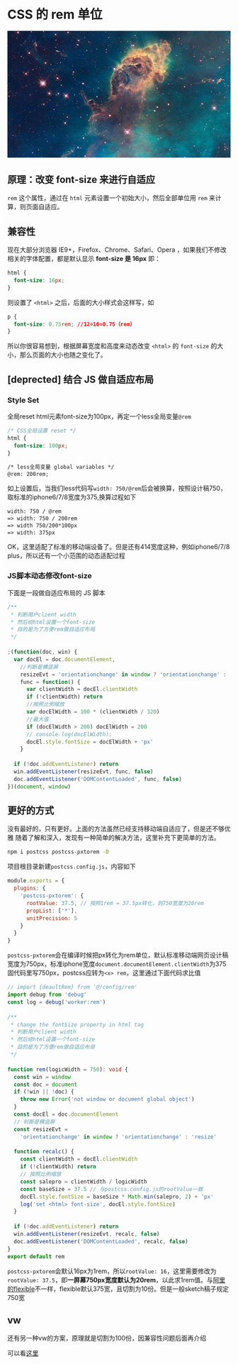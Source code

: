# CSS 的 rem 单位

![](https://raw.githubusercontent.com/ManfredHu/manfredHu.github.io/master/images/niu.jpg)

## 原理：改变 font-size 来进行自适应

`rem` 这个属性，通过在 `html` 元素设置一个初始大小，然后全部单位用 `rem` 来计算，则页面自适应。

## 兼容性

现在大部分浏览器 IE9+，Firefox、Chrome、Safari、Opera ，如果我们不修改相关的字体配置，都是默认显示 **font-size 是 16px** 即：

```css
html {
  font-size: 16px;
}
```

则设置了 `<html>` 之后，后面的大小样式会这样写，如

```css
p {
  font-size: 0.75rem; //12÷16=0.75（rem）
}
```

所以你很容易想到，根据屏幕宽度和高度来动态改变 `<html>` 的 `font-size` 的大小，那么页面的大小也随之变化了。

## [deprected] 结合 JS 做自适应布局
### Style Set
全局reset html元素font-size为100px，再定一个less全局变量`@rem`
```css
/* CSS全局设置 reset */
html {
  font-size: 100px;
}
```

```less
/* less全局变量 global variables */
@rem: 200rem;
```

如上设置后，当我们less代码写`width: 750/@rem`后会被换算，按照设计稿750，取标准的iphone6/7/8宽度为375,换算过程如下
```
width: 750 / @rem
=> width: 750 / 200rem
=> width 750/200*100px
=> width: 375px
```

OK，这里适配了标准的移动端设备了。但是还有414宽度这种，例如iphone6/7/8 plus，所以还有一个小范围的动态适配过程
### JS脚本动态修改font-size
下面是一段做自适应布局的 JS 脚本

```js
/**
 * 判断用户client width
 * 然后给html设置一个font-size
 * 目的是为了方便rem做自适应布局
 */

;(function(doc, win) {
  var docEl = doc.documentElement,
    //判断是横竖屏
    resizeEvt = 'orientationchange' in window ? 'orientationchange' : 'resize',
    func = function() {
      var clientWidth = docEl.clientWidth
      if (!clientWidth) return
      //按照比例缩放
      var docElWidth = 100 * (clientWidth / 320)
      //最大值
      if (docElWidth > 200) docElWidth = 200
      // console.log(docElWidth);
      docEl.style.fontSize = docElWidth + 'px'
    }

  if (!doc.addEventListener) return
  win.addEventListener(resizeEvt, func, false)
  doc.addEventListener('DOMContentLoaded', func, false)
})(document, window)
```

## 更好的方式
没有最好的，只有更好。上面的方法虽然已经支持移动端自适应了，但是还不够优雅
随着了解和深入，发现有一种简单的解决方法，这里补充下更简单的方法。

```bash
npm i postcss postcss-pxtorem -D
```

项目根目录新建`postcss.config.js`，内容如下

```js
module.exports = {
  plugins: {
    'postcss-pxtorem': {
      rootValue: 37.5, // 按照1rem = 37.5px转化，则750宽度为20rem
      propList: ['*'],
      unitPrecision: 5
    }
  }
}
```

`postcss-pxtorem`会在编译时候把px转化为rem单位，默认标准移动端网页设计稿宽度为750px，标准iphone宽度`document.documentElement.clientWidth`为375
固代码里写750px，postcss应转为`<x> rem`，这里通过下面代码求比值

```ts
// import {deaultRem} from '@/config/rem'
import debug from 'debug'
const log = debug('worker:rem')

/**
 * change the fontSize property in html tag
 * 判断用户client width
 * 然后给html设置一个font-size
 * 目的是为了方便rem做自适应布局
 */

function rem(logicWidth = 750): void {
  const win = window
  const doc = document
  if (!win || !doc) {
    throw new Error('not window or document global object')
  }
  const docEl = doc.documentElement
  // 判断是横竖屏
  const resizeEvt =
    'orientationchange' in window ? 'orientationchange' : 'resize'

  function recalc() {
    const clientWidth = docEl.clientWidth
    if (!clientWidth) return
    // 按照比例缩放
    const salepro = clientWidth / logicWidth
    const baseSize = 37.5 // 与postcss.config.js的rootValue一致
    docEl.style.fontSize = baseSize * Math.min(salepro, 2) + 'px'
    log('set <html> font-size', docEl.style.fontSize)
  }

  if (!doc.addEventListener) return
  win.addEventListener(resizeEvt, recalc, false)
  doc.addEventListener('DOMContentLoaded', recalc, false)
}
export default rem
```

`postcss-pxtorem`会默认16px为1rem，所以`rootValue: 16`，这里需要修改为`rootValue: 37.5`，即**一屏幕750px宽度默认为20rem**，以此求1rem值。与[阿里的flexible](https://github.com/amfe/lib-flexible)不一样，flexible默认375宽，且切割为10份。但是一般sketch稿子规定750宽


## vw
还有另一种vw的方案，原理就是切割为100份，因兼容性问题后面再介绍

可以看[这里](https://zhuanlan.zhihu.com/p/340299974)
